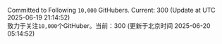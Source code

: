 Committed to Following `10,000` GitHubers. Current: <!-- FOLLOWING_COUNT -->300<!-- FOLLOWING_COUNT --> (Update at UTC <!-- LAST_UPDATED -->2025-06-19 21:14:52<!-- LAST_UPDATED -->)<br>
致力于关注`10,000`个GitHuber。当前：<!-- FOLLOWING_COUNT -->300<!-- FOLLOWING_COUNT --> (更新于北京时间 <!-- LAST_UPDATED_CST -->2025-06-20 05:14:52<!-- LAST_UPDATED_CST -->)

